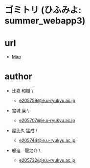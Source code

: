 # ゴミトリ (ひふみよ: summer_webapp3)

# url

- [Miro](https://miro.com/app/board/uXjVPT-MpDA=/)

# author
- 比嘉 和樹 \
    -   e205759@ie.u-ryukyu.ac.jp

- 宮城 廉 \
    -   e205707@ie.u-ryukyu.ac.jp

- 屋比久 猛成 \
    -   e205744@ie.u-ryukyu.ac.jp
    
- 船迫　龍之介 \
    -   e205732@ie.u-ryukyu.ac.jp
